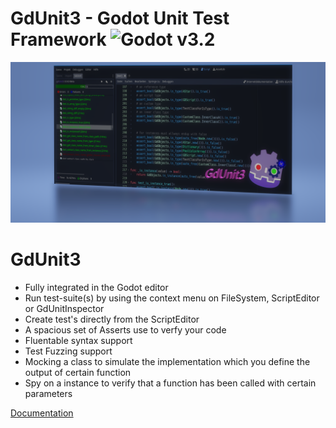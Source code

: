 
# GdUnit3 - Godot Unit Test Framework ![Godot v3.2](https://img.shields.io/badge/Godot-v3.2-%23478cbf?logo=godot-engine&logoColor=white)
![GdUnit3 Unit Test Framework](.//addons/gdUnit3/GdUnit3Banner.png)


# GdUnit3
* Fully integrated in the Godot editor
* Run test-suite(s) by using the context menu on FileSystem, ScriptEditor or GdUnitInspector
* Create test's directly from the ScriptEditor
* A spacious set of Asserts use to verfy your code
* Fluentable syntax support
* Test Fuzzing support
* Mocking a class to simulate the implementation which you define the output of certain function
* Spy on a instance to verify that a function has been called with certain parameters

[Documentation](https://github.com/MikeSchulze/gdUnit3/wiki)
